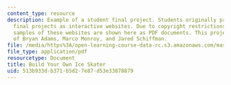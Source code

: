 ```yaml
---
content_type: resource
description: Example of a student final project. Students originally presented their
  final projects as interactive websites. Due to copyright restrictions, however,
  samples of these websites are shown here as PDF documents. This project is courtesy
  of Bryan Adams, Marco Monroy, and Jared Schiffman.
file: /media/https%3A/open-learning-course-data-rc.s3.amazonaws.com/mas-712-how-to-learn-almost-anything-spring-2001/513b933db371b5d27e87d53e33878879_Build_Your_Own_Ice_Skater.pdf
file_type: application/pdf
resourcetype: Document
title: Build Your Own Ice Skater
uid: 513b933d-b371-b5d2-7e87-d53e33878879
---
```

